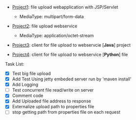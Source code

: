 * [Project1](https://github.com/AhmadHoghooghi/FileUpload/tree/master/file-upload-jsp-servlet): file upload webapplication with JSP/Servlet
  * MediaType: multipart/form-data
* [Project2](https://github.com/AhmadHoghooghi/FileUpload/tree/master/file-upload-webservice/upload-webservice): file upload webservice

  * MediaType: application/octet-stream
    
* [Project3](https://github.com/AhmadHoghooghi/FileUpload/tree/master/file-upload-java-client/upload-client): client for file upload to webservcie [**Java**] project
* [Project4](https://github.com/AhmadHoghooghi/FileUpload/tree/master/file-upload-webservice-python-client): client for file upload to webservice [**Python**] file



 Task List:
- [x] Test big file upload
- [x] Add Test Using jetty embeded server run by 'maven install'
- [x] Add Logging
- [ ] Test concurrent file read/write on server
- [x] Comment code
- [x] Add Uploaded file address to response
- [x] Externalize upload path to properties file
- [ ] stop getting path from properties file on each request